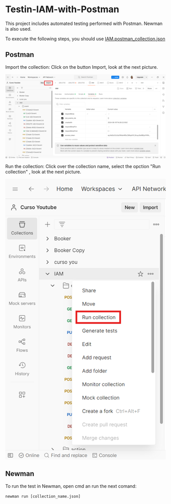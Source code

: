 # Testin-IAM-with-Postman
This project includes automated testing performed with Postman. Newman is also used.

To execute the following steps, you should use [IAM.postman_collection.json](IAM.postman_collection.json)

## Postman
Import the collection: Click on the button Import, look at the next picture.

![Import Collection](./rsc/Import_collection.png)

Run the collection: Click over the collection name, select the opction "Run collection" , look at the next picture.

![Run Collection](./rsc/run_collection.png)

## Newman

To run the test in Newman, open cmd an run the next comand:

``` newman run [collection_name.json] ```

